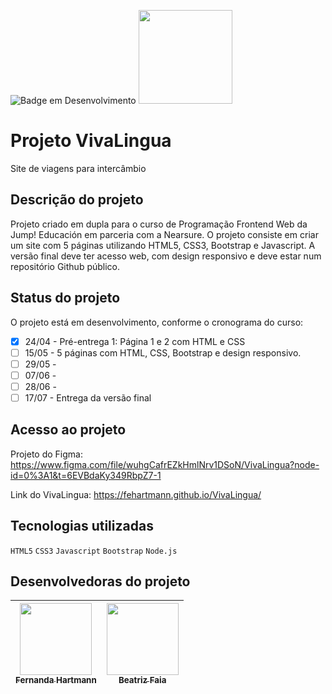 ![Badge em Desenvolvimento](http://img.shields.io/static/v1?label=STATUS&message=EM%20DESENVOLVIMENTO&color=GREEN&style=for-the-badge)
<img src="https://user-images.githubusercontent.com/116191544/235405537-e229d37d-3782-447b-ac9c-de002ec2d6a1.png" width= 150px align-item=left>
# Projeto VivaLingua
Site de viagens para intercâmbio

## **Descrição do projeto** 
Projeto criado em dupla para o curso de Programação Frontend Web da Jump! Educación em parceria com a Nearsure. O projeto consiste em criar um site com 5 páginas utilizando HTML5, CSS3, Bootstrap e Javascript. A versão final deve ter acesso web, com design responsivo e deve estar num repositório Github público.

## **Status do projeto** ##
O projeto está em desenvolvimento, conforme o cronograma do curso:
- [x] 24/04 - Pré-entrega 1: Página 1 e 2 com HTML e CSS
- [ ] 15/05 - 5 páginas com HTML, CSS, Bootstrap e design responsivo.
- [ ] 29/05 - 
- [ ] 07/06 - 
- [ ] 28/06 - 
- [ ] 17/07 - Entrega da versão final

## **Acesso ao projeto** ##
Projeto do Figma: https://www.figma.com/file/wuhgCafrEZkHmlNrv1DSoN/VivaLingua?node-id=0%3A1&t=6EVBdaKy349RbpZ7-1

Link do VivaLingua: https://fehartmann.github.io/VivaLingua/

## **Tecnologias utilizadas** ##
`HTML5` `CSS3` `Javascript` `Bootstrap` `Node.js` 

## **Desenvolvedoras do projeto** ##
| [<img src="https://user-images.githubusercontent.com/116191544/235405499-12fe2f7d-f571-4cef-b2fc-b9dce0d70937.jpg" width=115><br><sub>Fernanda Hartmann</sub>](https://github.com/fehartmann) |  [<img src="" width=115><br><sub>Beatriz Faia</sub>](https://github.com/biafaia) |
| :---: | :---: |

